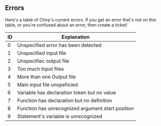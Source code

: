 ## Errors

Here's a table of Chirp's current errors. If you get an error that's not on this table, or you're confused about an error, then create a ticket!

| ID | Explanation |
| --- | --- |
| 0 | Unspecified error has been detected |
| 1 | Unspecified input file |
| 2 | Unspecifiec output file|
| 3 | Too much Input files |
| 4 | More than one Output file |
| 5 | Main input file unspeficied |
| 6 | Variable has declaration token but no value |
| 7 | Function has declaration but no definition |
| 8 | Function has unrecognized argument start position |
| 9 | Statement's variable is unrecognized |
